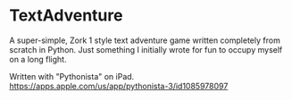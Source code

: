 # TextAdventure

A super-simple, Zork 1 style text adventure game written completely from scratch in Python.
Just something I initially wrote for fun to occupy myself on a long flight.

Written with "Pythonista" on iPad.  https://apps.apple.com/us/app/pythonista-3/id1085978097
